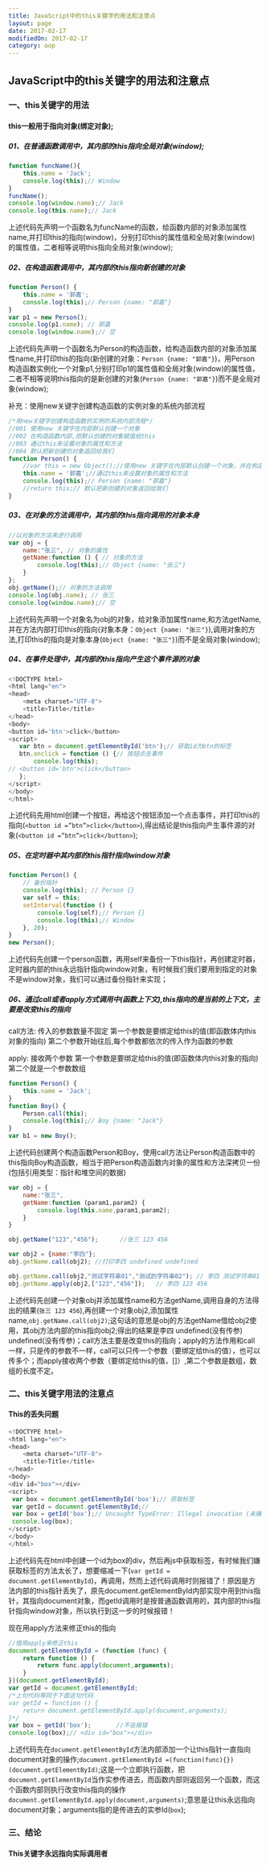 ```yaml
---
title: JavaScript中的this关键字的用法和注意点
layout: page
date: 2017-02-17
modifiedOn: 2017-02-17
category: oop
---
```

## JavaScript中的this关键字的用法和注意点
### 一、this关键字的用法
#### this一般用于指向对象(绑定对象);
##### 01、在普通函数调用中，其内部的this指向全局对象(window);
```javascript
function funcName(){
    this.name = 'Jack';
    console.log(this);// Window
}
funcName();
console.log(window.name);// Jack
console.log(this.name);// Jack
```
上述代码先声明一个函数名为funcName的函数，给函数内部的对象添加属性name,并打印this的指向(window)，分别打印this的属性值和全局对象(window)的属性值，二者相等说明this指向全局对象(window);

##### 02、在构造函数调用中，其内部的this指向新创建的对象
```javascript
function Person() {
    this.name = '郭嘉';
    console.log(this);// Person {name: "郭嘉"}
}
var p1 = new Person();
console.log(p1.name); // 郭嘉
console.log(window.name);// 空
```
上述代码先声明一个函数名为Person的构造函数，给构造函数内部的对象添加属性name,并打印this的指向(新创建的对象：`Person {name: "郭嘉"}`)，用Person构造函数实例化一个对象p1,分别打印p1的属性值和全局对象(window)的属性值，二者不相等说明this指向的是新创建的对象(`Person {name: "郭嘉"}`)而不是全局对象(window);

补充：使用new关键字创建构造函数的实例对象的系统内部流程
```javascript
/*用new关键字创建构造函数的实例的系统内部流程*/
//001 使用new 关键字在内部默认创建一个对象
//002 在构造函数内部,把默认创建的对象赋值给this
//003 通过this来设置对象的属性和方法
//004 默认把新创建的对象返回给我们
function Person() {
    //var this = new Object();//使用new 关键字在内部默认创建一个对象，并在构造函数内部,把默认创建的对象赋值给this
    this.name = '郭嘉';//通过this来设置对象的属性和方法
    console.log(this);// Person {name: "郭嘉"}
    //return this;// 默认把新创建的对象返回给我们
}
```

##### 03、在对象的方法调用中，其内部的this指向调用的对象本身
```javascript
//以对象的方法来进行调用
var obj = {
    name:"张三", // 对象的属性
    getName:function () { // 对象的方法
        console.log(this);// Object {name: "张三"}
    }
};
obj.getName();// 对象的方法调用
console.log(obj.name); // 张三
console.log(window.name);// 空
```
上述代码先声明一个对象名为obj的对象，给对象添加属性name,和方法getName,并在方法内部打印this的指向(对象本身：`Object {name: "张三"}`),调用对象的方法,打印this的指向是对象本身(`Object {name: "张三"}`)而不是全局对象(window);

##### 04、在事件处理中，其内部的this指向产生这个事件源的对象
```javascript
<!DOCTYPE html>
<html lang="en">
<head>
    <meta charset="UTF-8">
    <title>Title</title>
</head>
<body>
<button id='btn'>click</button>
<script>
   var btn = document.getElementById('btn');// 获取id为btn的标签
   btn.onclick = function () {// 按钮点击事件
       console.log(this);
// <button id='btn'>click</button>
   };
</script>
</body>
</html>
```
上述代码先用html创建一个按钮，再给这个按钮添加一个点击事件，并打印this的指向(`<button id =”btn”>click</button>`),得出结论是this指向产生事件源的对象(`<button id =”btn”>click</button>`);

##### 05、在定时器中其内部的this指针指向window对象
```javascript
function Person() {
    // 备份指针
    console.log(this); // Person {}
    var self = this;
    setInterval(function () {
        console.log(self);// Person {}
        console.log(this);// Window
    }, 20);
}
new Person();
```
上述代码先创建一个person函数，再用self来备份一下this指针，再创建定时器，定时器内部的this永远指针指向window对象，有时候我们我们要用到指定的对象不是window对象，我们可以通过备份指针来实现；

##### 06、通过call或者apply方式调用中(函数上下文),this指向的是当前的上下文，主要是改变this的指向
call方法: 传入的参数数量不固定
第一个参数是要绑定给this的值(即函数体内this对象的指向)
第二个参数开始往后,每个参数都依次的传入作为函数的参数

apply: 接收两个参数
第一个参数是要绑定给this的值(即函数体内this对象的指向)
第二个就是一个参数数组
```javascript
function Person() {
    this.name = 'Jack';
}
function Boy() {
    Person.call(this);
    console.log(this);// Boy {name: "Jack"}
}
var b1 = new Boy();
```
上述代码创建两个构造函数Person和Boy，使用call方法让Person构造函数中的this指向Boy构造函数，相当于把Person构造函数内对象的属性和方法深拷贝一份(包括引用类型：指针和堆空间的数据)

```javascript
var obj = {
    name:"张三",
    getName:function (param1,param2) {
        console.log(this.name,param1,param2);
    }
}

obj.getName("123","456");      //张三 123 456

var obj2 = {name:"李四"};
obj.getName.call(obj2); //打印李四 undefined undefined

obj.getName.call(obj2,"测试字符串01","测试的字符串02"); // 李四 测试字符串01 测试的字符串02
obj.getName.apply(obj2,["123","456"]);   // 李四 123 456
```
上述代码先创建一个对象obj并添加属性name和方法getName,调用自身的方法得出的结果(`张三 123 456`),再创建一个对象obj2,添加属性name,`obj.getName.call(obj2)`;这句话的意思是obj的方法getName借给obj2使用，其obj方法内部的this指向obj2;得出的结果是李四 undefined(没有传参)  undefined(没有传参)；call方法主要是改变this的指向；apply的方法作用和call一样，只是传的参数不一样，call可以只传一个参数（要绑定给this的值），也可以传多个；而apply接收两个参数（要绑定给this的值，[]）,第二个参数是数组，数组的长度不定。

### 二、this关键字用法的注意点
#### This的丢失问题
```javascript
<!DOCTYPE html>
<html lang="en">
<head>
    <meta charset="UTF-8">
    <title>Title</title>
</head>
<body>
<div id="box"></div>
<script>
 var box = document.getElementById('box');// 获取标签
 var getId = document.getElementById;//
 var box = getId('box');// Uncaught TypeError: Illegal invocation (未捕获的类型错误)
 console.log(box);
</script>
</body>
</html>
```
上述代码先在html中创建一个id为box的div，然后再js中获取标签，有时候我们嫌获取标签的方法太长了，想要缩减一下(`var getId = document.getElementById`)，再调用，然而上述代码调用时则报错了！原因是方法内部的this指针丢失了，原先document.getElementById内部实现中用到this指针，其指向document对象，而getId调用时是按普通函数调用的，其内部的this指针指向window对象，所以执行到这一步的时候报错！

现在用apply方法来修正this的指向
```javascript
//借用apply来修正this
document.getElementById = (function (func) {
    return function () {
        return func.apply(document,arguments);
    }
})(document.getElementById);
var getId = document.getElementById;
/*上句代码等同于下面这句代码
var getId = function () {
    return document.getElementById.apply(document,arguments);
}*/
var box = getId('box');       //不会报错
console.log(box);// <div id="box"></div>
```
上述代码先在`document.getElementById`方法内部添加一个让this指针一直指向document对象的操作;`document.getElementById =(function(func){})(document.getElementById)`;这是一个立即执行函数，把`document.getElementById`当作实参传进去，而函数内部则返回另一个函数，而这个函数内部则执行改变this指向的操作`document.getElementById.apply(document,arguments)`;意思是让this永远指向document对象；arguments指的是传进去的实参Id(`box`);

### 三、结论
#### This关键字永远指向实际调用者


